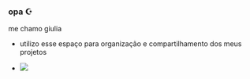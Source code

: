 ### opa ☪️

me chamo giulia
- utilizo esse espaço para organização e compartilhamento dos meus projetos

- ![](https://github.com/giuli4rs/giuli4rs/assets/142312246/2f358f5f-1bc9-46fa-906c-da9d4924506e)

